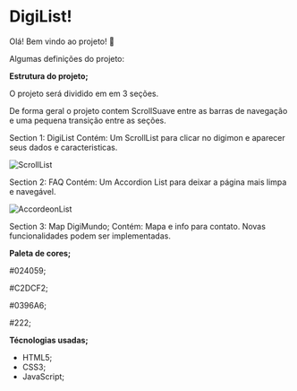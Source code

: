 # DigiList!

Olá! Bem vindo ao projeto! :wave:

Algumas definições do projeto:

**Estrutura do projeto;**

O projeto será dividido em em 3 seções.

De forma geral o projeto contem ScrollSuave entre as barras de navegação e uma pequena transição entre as seções.

Section 1: DigiList
Contém: Um ScrollList para clicar no digimon e aparecer seus dados e caracteristicas.

![ScrollList](https://user-images.githubusercontent.com/78385509/111173101-2605f000-8585-11eb-8e8a-232b3be23460.png)

Section 2: FAQ
Contém: Um Accordion List para deixar a página mais limpa e navegável.

![AccordeonList](https://user-images.githubusercontent.com/78385509/111173992-d3790380-8585-11eb-9d4c-d31ce1906839.png)


Section 3: Map DigiMundo;
Contém: Mapa e info para contato. Novas funcionalidades podem ser implementadas.


**Paleta de cores;**

\#024059;

\#C2DCF2;

\#0396A6;

#222;

**Técnologias usadas;**
- HTML5;
- CSS3;
- JavaScript;

